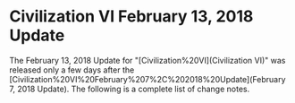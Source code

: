 # Civilization VI February 13, 2018 Update

The February 13, 2018 Update for "[Civilization%20VI](Civilization VI)" was released only a few days after the [Civilization%20VI%20February%207%2C%202018%20Update](February 7, 2018 Update). The following is a complete list of change notes.